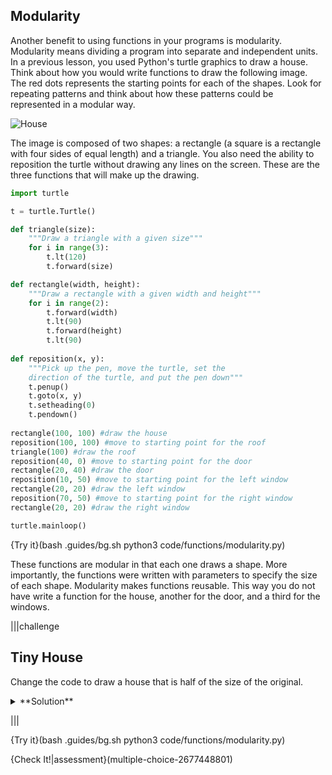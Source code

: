 ## Modularity

Another benefit to using functions in your programs is modularity. Modularity means dividing a program into separate and independent units. In a previous lesson, you used Python's turtle graphics to draw a house. Think about how you would write functions to draw the following image. The red dots represents the starting points for each of the shapes. Look for repeating patterns and think about how these patterns could be represented in a modular way.

![House](.guides/images/house.png)

The image is composed of two shapes: a rectangle (a square is a rectangle with four sides of equal length) and a triangle. You also need the ability to reposition the turtle without drawing any lines on the screen. These are the three functions that will make up the drawing.

```python
import turtle

t = turtle.Turtle()

def triangle(size):
    """Draw a triangle with a given size"""
    for i in range(3):
        t.lt(120)
        t.forward(size)

def rectangle(width, height):
    """Draw a rectangle with a given width and height"""
    for i in range(2):
        t.forward(width)
        t.lt(90)
        t.forward(height)
        t.lt(90)
        
def reposition(x, y):
    """Pick up the pen, move the turtle, set the
    direction of the turtle, and put the pen down"""
    t.penup()
    t.goto(x, y)
    t.setheading(0)
    t.pendown()
        
rectangle(100, 100) #draw the house
reposition(100, 100) #move to starting point for the roof
triangle(100) #draw the roof
reposition(40, 0) #move to starting point for the door
rectangle(20, 40) #draw the door
reposition(10, 50) #move to starting point for the left window
rectangle(20, 20) #draw the left window
reposition(70, 50) #move to starting point for the right window
rectangle(20, 20) #draw the right window

turtle.mainloop()
```

{Try it}(bash .guides/bg.sh python3 code/functions/modularity.py)

These functions are modular in that each one draws a shape. More importantly, the functions were written with parameters to specify the size of each shape. Modularity makes functions reusable. This way you do not have write a function for the house, another for the door, and a third for the windows.

|||challenge
## Tiny House
Change the code to draw a house that is half of the size of the original.
<details><summary>**Solution**</summary><img src=".guides/images/small-house.png" /></details>

|||

{Try it}(bash .guides/bg.sh python3 code/functions/modularity.py)

{Check It!|assessment}(multiple-choice-2677448801)
